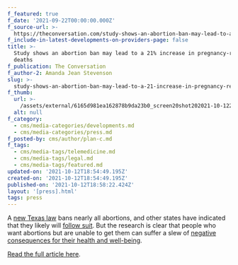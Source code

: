 ```yaml
---
f_featured: true
f_date: '2021-09-22T00:00:00.000Z'
f_source-url: >-
  https://theconversation.com/study-shows-an-abortion-ban-may-lead-to-a-21-increase-in-pregnancy-related-deaths-167610
f_include-in-latest-developments-on-providers-page: false
title: >-
  Study shows an abortion ban may lead to a 21% increase in pregnancy-related
  deaths
f_publication: The Conversation
f_author-2: Amanda Jean Stevenson
slug: >-
  study-shows-an-abortion-ban-may-lead-to-a-21-increase-in-pregnancy-related-deaths
f_thumb:
  url: >-
    /assets/external/6165d981ea162878b9da23b0_screen20shot202021-10-1220at2012.57.25%20PM.png
  alt: null
f_category:
  - cms/media-categories/developments.md
  - cms/media-categories/press.md
f_posted-by: cms/author/plan-c.md
f_tags:
  - cms/media-tags/telemedicine.md
  - cms/media-tags/legal.md
  - cms/media-tags/featured.md
updated-on: '2021-10-12T18:54:49.195Z'
created-on: '2021-10-12T18:54:49.195Z'
published-on: '2021-10-12T18:58:22.424Z'
layout: '[press].html'
tags: press
---
```


A [new Texas law](https://www.texastribune.org/2021/09/01/texas-abortion-clinic-follow-new-law/) bans nearly all abortions, and other states have indicated that they likely will [follow suit](https://www.nbcnews.com/news/us-news/just-beginning-after-texas-victory-anti-abortion-rights-activists-could-n1278492). But the research is clear that people who want abortions but are unable to get them can suffer a slew of [negative consequences for their health and well-being](https://www.ansirh.org/research/ongoing/turnaway-study).

[Read the full article here](https://theconversation.com/study-shows-an-abortion-ban-may-lead-to-a-21-increase-in-pregnancy-related-deaths-167610).
